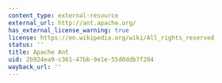 ```yaml
---
content_type: external-resource
external_url: http://ant.apache.org/
has_external_license_warning: true
license: https://en.wikipedia.org/wiki/All_rights_reserved
status: ''
title: Apache Ant
uid: 2b924ea9-c361-47bb-9e1e-55d0ddb7f284
wayback_url: ''
---
```

